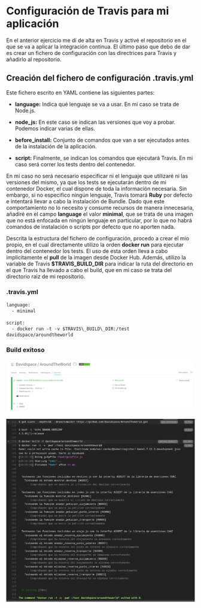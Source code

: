 # Configuración de Travis para mi aplicación

En el anterior ejercicio me dí de alta en Travis y activé el repositorio en el que se va a aplicar la integración continua. El último paso que debo de dar es crear un fichero de configuración con las directrices para Travis y añadirlo al repositorio.

## Creación del fichero de configuración .travis.yml

Este fichero escrito en YAML contiene las siguientes partes:

- **language:** Indica qué lenguaje se va a usar. En mi caso se trata de Node.js.

- **node_js:** En este caso se indican las versiones que voy a probar. Podemos indicar varias de ellas.

- **before_install:** Conjunto de comandos que van a ser ejecutados antes de la instalación de la aplicación.

- **script:** Finalmente, se indican los comandos que ejecutará Travis. En mi caso será correr los tests dentro del contenedor.

En mi caso no será necesario especificar ni el lenguaje que utilizaré ni las versiones del mismo, ya que los tests se ejecutarán dentro de mi contenedor Docker, el cual dispone de toda la información necesaria. 
Sin embargo, si no especifico ningún lenguaje, Travis tomará **Ruby** por defecto e intentará llevar a cabo la instalación de Bundle. Dado que este comportamiento no lo necesito y consume recursos de manera innecesaria, añadiré en el campo **language** el valor **minimal**, que se trata de una imagen que no está enfocada en ningún lenguaje en particular, por lo que no habrá comandos de instalación o scripts por defecto que no aporten nada.

Descrita la estructura del fichero de configuración, procedo a crear el mio propio, en el cual directamente utilizo la orden **docker run** para ejecutar dentro del contenedor los tests. El uso de esta orden lleva a cabo implícitamente el **pull** de la imagen desde Docker Hub. Además, utilizo la variable de Travis **$TRAVIS_BUILD_DIR** para indicar la ruta del directorio en el que Travis ha llevado a cabo el build, que en mi caso se trata del directorio raiz de mi repositorio.

### .travis.yml

```
language:
  - minimal

script:
  - docker run -t -v $TRAVIS\_BUILD\_DIR:/test davidspace/aroundtheworld
```

### Build exitoso

![Build](https://github.com/Davidspace/Ejercicios_IV/blob/main/TDD/imagenes/travis6.png)

![Log del build](https://github.com/Davidspace/Ejercicios_IV/blob/main/TDD/imagenes/travis7.png)
